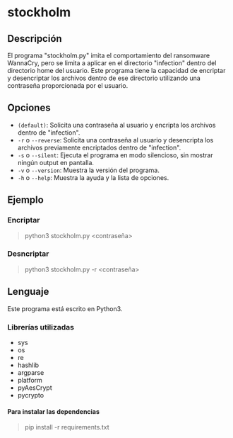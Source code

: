 # stockholm

## Descripción
El programa "stockholm.py" imita el comportamiento del ransomware WannaCry, pero se limita a aplicar en el directorio "infection" dentro del directorio home del usuario. Este programa tiene la capacidad de encriptar y desencriptar los archivos dentro de ese directorio utilizando una contraseña proporcionada por el usuario.

## Opciones
- `(default)`: Solicita una contraseña al usuario y encripta los archivos dentro de "infection".
- `-r` o `--reverse`: Solicita una contraseña al usuario y desencripta los archivos previamente encriptados dentro de "infection".
- `-s` o `--silent`: Ejecuta el programa en modo silencioso, sin mostrar ningún output en pantalla.
- `-v` o `--version`: Muestra la versión del programa.
- `-h` o `--help`: Muestra la ayuda y la lista de opciones.

## Ejemplo

### Encriptar
> python3 stockholm.py <contraseña>

### Desncriptar
> python3 stockholm.py -r <contraseña>

## Lenguaje
Este programa está escrito en Python3.

### Librerías utilizadas
- sys
- os
- re
- hashlib
- argparse
- platform
- pyAesCrypt
- pycrypto

#### Para instalar las dependencias
> pip install -r requirements.txt
